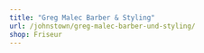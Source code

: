 ```yaml
---
title: "Greg Malec Barber & Styling"
url: /johnstown/greg-malec-barber-und-styling/
shop: Friseur
---
```

